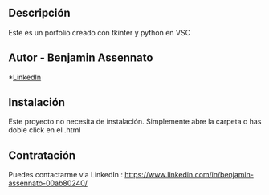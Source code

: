 ## Descripción

Este es un porfolio creado con tkinter y python en VSC

## Autor - Benjamin Assennato

*[LinkedIn](https://www.linkedin.com/in/benjamin-assennato-00ab80240/)

## Instalación

Este proyecto no necesita de instalación. Simplemente abre la carpeta o has doble click en el .html

## Contratación

Puedes contactarme via LinkedIn : https://www.linkedin.com/in/benjamin-assennato-00ab80240/
